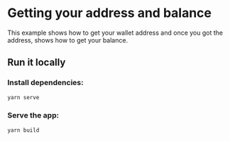 # Getting your address and balance

This example shows how to get your wallet address and once you got the address,
shows how to get your balance.

## Run it locally

### Install dependencies:

```bash
yarn serve
```

### Serve the app:

```bash
yarn build
```
